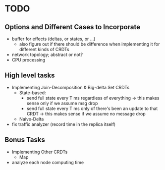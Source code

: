 # TODO

## Options and Different Cases to Incorporate
- buffer for effects (deltas, or states, or ...)
    - also figure out if there should be difference when implementing it for different kinds of CRDTs
- network topology; abstract or not?
- CPU processing



## High level tasks
- Implementing Join-Decomposition & Big-delta Set CRDTs
    - State-based:
        - send full state every T ms regardless of everything -> this makes sense only if we assume msg drop
        - send full state every T ms only of there's been an update to that CRDT -> this makes sense if we assume no message drop
    - Naive-Delta
- fix traffic analyzer (record time in the replica itself)

     


## Bonus Tasks
- Implementing Other CRDTs
    - Map
- analyze each node computing time
    






